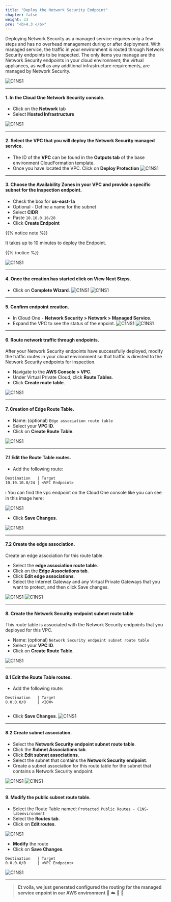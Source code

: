 ```yaml
---
title: "Deploy the Network Security Endpoint"
chapter: false
weight: 33
pre: "<b>4.3 </b>"
---
```

 

Deploying Network Security as a managed service requires only a few steps and has no overhead management during or after deployment. With managed service, the traffic in your environment is routed through Network Security endpoints to be inspected. The only items you manage are the Network Security endpoints in your cloud environment; the virtual appliances, as well as any additional infrastructure requirements, are managed by Network Security.

![C1NS1](/images/C1NS_Endpoint.png)

---

#### 1. In the Cloud One Network Security console.
- Click on the **Network** tab
- Select **Hosted Infrastructure**

![C1NS1](/images/ns/ms1.jpg) 

---

#### 2. Select the VPC that you will deploy the Network Security managed service.

- The ID of the **VPC** can be found in the **Outputs tab** of the base environment CloudFormation template. 
- Once you have located the VPC. Click on **Deploy Protection**
![C1NS1](/images/deploy_protec_2.png) 

---

#### 3. Choose the Availability Zones in your VPC and provide a specific subnet for the inspection endpoint. 
- Check the box for **us-east-1a**
- Optional - Define a name for the subnet
- Select **CIDR**
- Paste ```10.10.0.16/28```
- Click **Create Endpoint** 

{{% notice note %}}
<p style='text-align: left;'>
It takes up to 10 minutes to deploy the Endpoint.
</p>
{{% /notice %}}

![C1NS1](/images/deploy_protec_3.png) 

---

#### 4. Once the creation has started click on View Next Steps.
- Click on **Complete Wizard**.
![C1NS1](/images/deploy_protec_4.png) 
![C1NS1](/images/deploy_protec_5.png)
---

#### 5. Confirm endpoint creation.
- In Cloud One - **Network Security > Network > Managed Service**.
- Expand the VPC to see the status of the enpoint.
![C1NS1](/images/deploy_protec_6.png)
![C1NS1](/images/deploy_protec_7.png)  

---

#### 6. Route network traffic through endpoints.
After your Network Security endpoints have successfully deployed, modify the traffic routes in your cloud environment so that traffic is directed to the Network Security endpoints for inspection.

- Navigate to the **AWS Console > VPC**.
- Under Virtual Private Cloud, click **Route Tables**.
- Click **Create route table**.

![C1NS1](/images/deploy_protec_8.png) 

---

#### 7. Creation of Edge Route Table.
- Name: (optional) ```Edge association route table```
- Select your **VPC ID**.
- Click on **Create Route Table**.

![C1NS1](/images/deploy_protec_9.png)

---

#### 7.1 Edit the Route Table routes.
- Add the following route:
```
Destination   | Target
10.10.10.0/24 | <VPC Endpoint>

```
:information_source: You can find the vpc endpoint on the Cloud One console like you can see in this image here:

![C1NS1](/images/vpce_information.png)


- Click **Save Changes**.

![C1NS1](/images/deploy_protec_10.png)

---


#### 7.2  Create the edge association. 
Create an edge association for this route table. 
- Select the **edge association route table**. 
- Click on the **Edge Associations tab**. 
- Click **Edit edge associations**. 
- Select the Internet Gateway and any Virtual Private Gateways that you want to protect, and then click Save changes.

![C1NS1](/images/deploy_protec_12.png)
![C1NS1](/images/deploy_protec_13.png) 

---

#### 8. Create the Network Security endpoint subnet route table
This route table is associated with the Network Security endpoints that you deployed for this VPC.
- Name: (optional) ```Network Security endpoint subnet route table```
- Select your **VPC ID**.
- Click on **Create Route Table**.

![C1NS1](/images/deploy_protec_14.png) 
 

---

#### 8.1 Edit the Route Table routes.
- Add the following route:
```
Destination   | Target
0.0.0.0/0     | <IGW>


```
- Click **Save Changes**.
![C1NS1](/images/deploy_protec_15.png)

---

#### 8.2  Create subnet association.
- Select the **Network Security endpoint subnet route table**. 
- Click the **Subnet Associations tab**. 
- Click **Edit subnet associations**. 
- Select the subnet that contains the **Network Security endpoint**. 
- Create a subnet association for this route table for the subnet that contains a Network Security endpoint.

![C1NS1](/images/deploy_protec_16.png)
![C1NS1](/images/deploy_protec_17.png)

---
#### 9. Modify the public subnet route table.
- Select the Route Table named: ```Protected Public Routes - C1NS-labenvironment```
- Select the **Routes tab**.
- Click on **Edit routes**.

![C1NS1](/images/deploy_protec_18.png)

- **Modify** the route
- Click on **Save Changes**.
```
Destination   | Target
0.0.0.0/0     | <VPC Endpoint>

```
![C1NS1](/images/deploy_protec_19.png)


---
> **Et voila, we just generated configured the routing for the managed service enpoint in our AWS environment** 🤩 :cloud: 🤖 :rocket:
